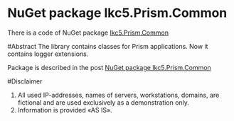 # NuGet package Ikc5.Prism.Common
There is a code of NuGet package <a href="https://www.nuget.org/packages/Ikc5.Prism.Common/">Ikc5.Prism.Common</a>

#Abstract
The library contains classes for Prism applications. Now it contains logger extensions. 

Package is described in the post <a href="https://ireznykov.com/2017/01/11/nuget-package-ikc5-prism-common/">NuGet package Ikc5.Prism.Common</a>

#Disclaimer
1. All used IP-addresses, names of servers, workstations, domains, are fictional and are used exclusively as a demonstration only.
2. Information is provided «AS IS».